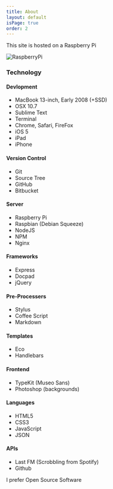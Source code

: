 ```yaml
---
title: About
layout: default
isPage: true
order: 2
---
```

This site is hosted on a Raspberry Pi

![RaspberryPi](/images/raspi.jpg)

### Technology

#### Devlopment

- MacBook 13-inch, Early 2008 (+SSD)
- OSX 10.7
- Sublime Text
- Terminal
- Chrome, Safari, FireFox
- iOS 5
- iPad
- iPhone

#### Version Control

- Git
- Source Tree
- GitHub
- Bitbucket

#### Server

- Raspberry Pi
- Raspbian (Debian Squeeze)
- NodeJS
- NPM
- Nginx

#### Frameworks

- Express
- Docpad
- jQuery

#### Pre-Processers

- Stylus
- Coffee Script
- Markdown

#### Templates

- Eco
- Handlebars

#### Frontend

- TypeKit (Museo Sans)
- Photoshop (backgrounds)

#### Languages
- HTML5
- CSS3
- JavaScript
- JSON

#### APIs

- Last FM (Scrobbling from Spotify)
- Github

I prefer Open Source Software
